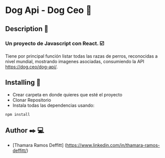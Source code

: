 # Dog Api - Dog Ceo :feet:
## Description :page_with_curl:

### Un proyecto de Javascript con React. :ballot_box_with_check:

 Tiene por principal función listar todas las razas de perros, reconocidas a nivel mundial, mostrando imagenes asociadas, consumiendo la API https://dog.ceo/dog-api/.

 ## Installing :bookmark_tabs:
- Crear carpeta en donde quieres que esté el proyecto
- Clonar Repositorio
- Instala todas las dependencias usando:
```
npm install
```
## Author :black_nib: :computer:
- [Thamara Ramos Deffitt] (https://www.linkedin.com/in/thamara-ramos-deffitt/)